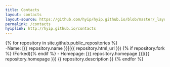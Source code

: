 ```yaml
---
title: Contacts
layout: contacts
layout-source: https://github.com/hyip/hyip.github.io/blob/master/_layouts/contacts.html
permalink: /contacts
hyiplink: http://hyip.github.io/contacts
---
```

{% for repository in site.github.public_repositories %}						
-Name: [{{ repository.name }}]({{ repository.html_url }}) {% if repository.fork %} (Forked){% endif %} - Homepage: [{{ repository.homepage }}]({{ repository.homepage }})
  {{ repository.description }} 
{% endfor %}					
